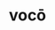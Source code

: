 ---
title: vocō
meaning: to call
ch: sixteen
pos: verb
inf: vocāre
secondppstem: voc
infend: āre
conjugation: first
derivative: vocation
f3: yes
f: yes
---
